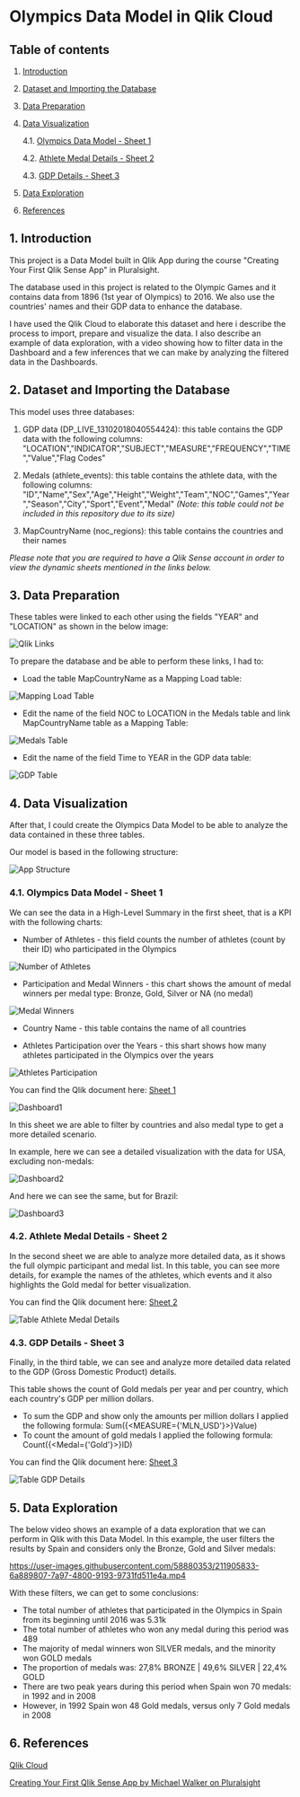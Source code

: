# Olympics Data Model in Qlik Cloud

## Table of contents
1. [Introduction](#introduction)
2. [Dataset and Importing the Database](#item2)
3. [Data Preparation](#item3)
4. [Data Visualization](#item4)
   
   4.1. [Olympics Data Model - Sheet 1](#sheet1)
   
   4.2. [Athlete Medal Details - Sheet 2](#sheet2)
   
   4.3. [GDP Details - Sheet 3](#sheet3)

5. [Data Exploration](#item5)
6. [References](#item6)

  
## 1. Introduction <a name="introduction"></a>

This project is a Data Model built in Qlik App during the course "Creating Your First Qlik Sense App" in Pluralsight. 

The database used in this project is related to the Olympic Games and it contains data from 1896 (1st year of Olympics) to 2016. We also use the countries' names and their GDP data to enhance the database.

I have used the Qlik Cloud to elaborate this dataset and here i describe the process to import, prepare and visualize the data. I also describe an example of data exploration, with a video showing how to filter data in the Dashboard and a few inferences that we can make by analyzing the filtered data in the Dashboards.

## 2. Dataset and Importing the Database <a name="item2"></a>

This model uses three databases:

1. GDP data (DP_LIVE_13102018040554424): this table contains the GDP data with the following columns:
"LOCATION","INDICATOR","SUBJECT","MEASURE","FREQUENCY","TIME","Value","Flag Codes"

2. Medals (athlete_events): this table contains the athlete data, with the following columns:
"ID","Name","Sex","Age","Height","Weight","Team","NOC","Games","Year","Season","City","Sport","Event","Medal"
*(Note: this table could not be included in this repository due to its size)*

3. MapCountryName (noc_regions): this table contains the countries and their names

*Please note that you are required to have a Qlik Sense account in order to view the dynamic sheets mentioned in the links below.*

## 3. Data Preparation <a name="item3"></a>

These tables were linked to each other using the fields "YEAR" and "LOCATION" as shown in the below image:

![Qlik Links](/images/qlik2.JPG)

To prepare the database and be able to perform these links, I had to:

- Load the table MapCountryName as a Mapping Load table:

![Mapping Load Table](/images/qlik3.JPG)

- Edit the name of the field NOC to LOCATION in the Medals table and link MapCountryName table as a Mapping Table:

![Medals Table](/images/qlik4.JPG)

- Edit the name of the field Time to YEAR in the GDP data table:

![GDP Table](/images/qlik5.JPG)

## 4. Data Visualization <a name="item4"></a>

After that, I could create the Olympics Data Model to be able to analyze the data contained in these three tables.

Our model is based in the following structure:

![App Structure](/images/qlik1.JPG)

### 4.1. Olympics Data Model - Sheet 1 <a name="sheet1"></a>

We can see the data in a High-Level Summary in the first sheet, that is a KPI with the following charts:

- Number of Athletes - this field counts the number of athletes (count by their ID) who participated in the Olympics

![Number of Athletes](/images/ol_id_athletes.JPG)

- Participation and Medal Winners - this chart shows the amount of medal winners per medal type: Bronze, Gold, Silver or NA (no medal)

![Medal Winners](/images/ol_medal_winners.JPG)

- Country Name - this table contains the name of all countries

- Athletes Participation over the Years - this shart shows how many athletes participated in the Olympics over the years 

![Athletes Participation](/images/ol_year_athletes.JPG)

You can find the Qlik document here: [Sheet 1](https://tmxx59gmlb7gjvt.eu.qlikcloud.com/single/?appid=75be3d5d-1823-427b-a1c5-9aa3009ea961&sheet=177547dd-dc69-4156-9909-8aafab537d1e&theme=horizon&opt=ctxmenu,currsel)

![Dashboard1](/images/qlik6.JPG)

In this sheet we are able to filter by countries and also medal type to get a more detailed scenario.

In example, here we can see a detailed visualization with the data for USA, excluding non-medals:

![Dashboard2](/images/qlik7.JPG)

And here we can see the same, but for Brazil:

![Dashboard3](/images/qlik8.JPG)

### 4.2. Athlete Medal Details - Sheet 2 <a name="sheet2"></a>

In the second sheet we are able to analyze more detailed data, as it shows the full olympic participant and medal list. In this table, you can see more details, for example the names of the athletes, which events and it also highlights the Gold medal for better visualization.

You can find the Qlik document here: [Sheet 2](https://tmxx59gmlb7gjvt.eu.qlikcloud.com/single/?appid=75be3d5d-1823-427b-a1c5-9aa3009ea961&sheet=e8f97a27-2676-4fec-8324-cf4a57bcc860&theme=horizon&opt=ctxmenu,currsel)

![Table Athlete Medal Details](/images/qlik9.JPG)

### 4.3. GDP Details - Sheet 3 <a name="sheet3"></a>

Finally, in the third table, we can see and analyze more detailed data related to the GDP (Gross Domestic Product) details. 

This table shows the count of Gold medals per year and per country, which each country's GDP per million dollars.

- To sum the GDP and show only the amounts per million dollars I applied the following formula: Sum({<MEASURE={'MLN_USD'}>}Value)
- To count the amount of gold medals I applied the following formula: Count({<Medal={'Gold'}>}ID)

You can find the Qlik document here: [Sheet 3](https://tmxx59gmlb7gjvt.eu.qlikcloud.com/single/?appid=75be3d5d-1823-427b-a1c5-9aa3009ea961&sheet=23f17ebc-d0f7-4df2-bd46-46edb1ddd754&theme=horizon&opt=ctxmenu,currsel)

![Table GDP Details](/images/qlik10.JPG)

## 5. Data Exploration <a name="item5"></a>

The below video shows an example of a data exploration that we can perform in Qlik with this Data Model. In this example, the user filters the results by Spain and considers only the Bronze, Gold and Silver medals:

https://user-images.githubusercontent.com/58880353/211905833-6a889807-7a97-4800-9193-9731fd511e4a.mp4

With these filters, we can get to some conclusions:

- The total number of athletes that participated in the Olympics in Spain from its beginning until 2016 was 5.31k
- The total number of athletes who won any medal during this period was 489
- The majority of medal winners won SILVER medals, and the minority won GOLD medals
- The proportion of medals was: 27,8% BRONZE | 49,6% SILVER | 22,4% GOLD
- There are two peak years during this period when Spain won 70 medals: in 1992 and in 2008
- However, in 1992 Spain won 48 Gold medals, versus only 7 Gold medals in 2008

## 6. References <a name="item6"></a>

[Qlik Cloud](https://www.qlik.com/)

[Creating Your First Qlik Sense App by Michael Walker on Pluralsight](https://app.pluralsight.com/library/courses/qlik-sense-first-app)

